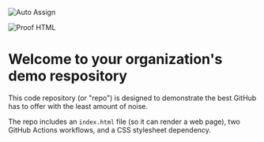 ![Auto Assign](https://github.com/Blobodoro/demo-repository/actions/workflows/auto-assign.yml/badge.svg)

![Proof HTML](https://github.com/Blobodoro/demo-repository/actions/workflows/proof-html.yml/badge.svg)

# Welcome to your organization's demo respository
This code repository (or "repo") is designed to demonstrate the best GitHub has to offer with the least amount of noise.

The repo includes an `index.html` file (so it can render a web page), two GitHub Actions workflows, and a CSS stylesheet dependency.
